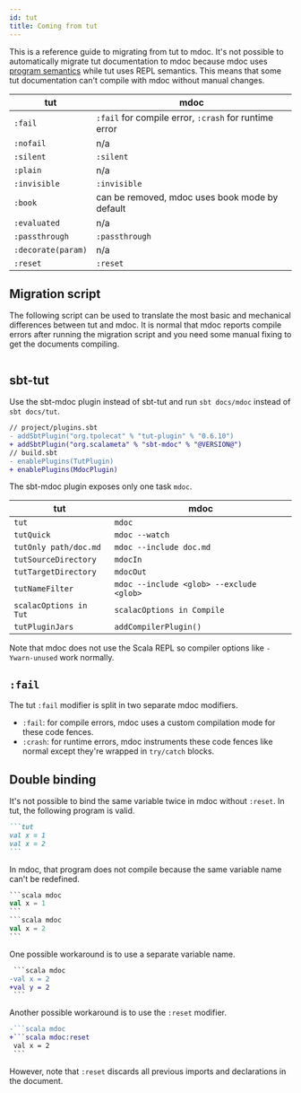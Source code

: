 ```yaml
---
id: tut
title: Coming from tut
---
```


This is a reference guide to migrating from tut to mdoc. It's not possible to
automatically migrate tut documentation to mdoc because mdoc uses
[program semantics](why.md#program-semantics) while tut uses REPL semantics.
This means that some tut documentation can't compile with mdoc without manual
changes.

| tut                | mdoc                                                  |
| ------------------ | ----------------------------------------------------- |
| `:fail`            | `:fail` for compile error, `:crash` for runtime error |
| `:nofail`          | n/a                                                   |
| `:silent`          | `:silent`                                             |
| `:plain`           | n/a                                                   |
| `:invisible`       | `:invisible`                                          |
| `:book`            | can be removed, mdoc uses book mode by default        |
| `:evaluated`       | n/a                                                   |
| `:passthrough`     | `:passthrough`                                        |
| `:decorate(param)` | n/a                                                   |
| `:reset`           | `:reset`                                              |

## Migration script

The following script can be used to translate the most basic and mechanical
differences between tut and mdoc. It is normal that mdoc reports compile errors
after running the migration script and you need some manual fixing to get the
documents compiling.

```scala mdoc:file:bin/migrate-tut.sh

```

## sbt-tut

Use the sbt-mdoc plugin instead of sbt-tut and run `sbt docs/mdoc` instead of
`sbt docs/tut`.

```diff
// project/plugins.sbt
- addSbtPlugin("org.tpolecat" % "tut-plugin" % "0.6.10")
+ addSbtPlugin("org.scalameta" % "sbt-mdoc" % "@VERSION@")
// build.sbt
- enablePlugins(TutPlugin)
+ enablePlugins(MdocPlugin)
```

The sbt-mdoc plugin exposes only one task `mdoc`.

| tut                    | mdoc                                     |
| ---------------------- | ---------------------------------------- |
| `tut`                  | `mdoc`                                   |
| `tutQuick`             | `mdoc --watch`                           |
| `tutOnly path/doc.md`  | `mdoc --include doc.md`                  |
| `tutSourceDirectory`   | `mdocIn`                                 |
| `tutTargetDirectory`   | `mdocOut`                                |
| `tutNameFilter`        | `mdoc --include <glob> --exclude <glob>` |
| `scalacOptions in Tut` | `scalacOptions in Compile`               |
| `tutPluginJars`        | `addCompilerPlugin()`                    |

Note that mdoc does not use the Scala REPL so compiler options like
`-Ywarn-unused` work normally.

## `:fail`

The tut `:fail` modifier is split in two separate mdoc modifiers.

- `:fail`: for compile errors, mdoc uses a custom compilation mode for these
  code fences.
- `:crash`: for runtime errors, mdoc instruments these code fences like normal
  except they're wrapped in `try/catch` blocks.

## Double binding

It's not possible to bind the same variable twice in mdoc without `:reset`. In
tut, the following program is valid.

````md
```tut
val x = 1
val x = 2
```
````

In mdoc, that program does not compile because the same variable name can't be
redefined.

````scala mdoc:mdoc:crash
```scala mdoc
val x = 1
```
```scala mdoc
val x = 2
```
````

One possible workaround is to use a separate variable name.

````diff
 ```scala mdoc
-val x = 2
+val y = 2
 ```
````

Another possible workaround is to use the `:reset` modifier.

````diff
-```scala mdoc
+```scala mdoc:reset
 val x = 2
 ```
````

However, note that `:reset` discards all previous imports and declarations in
the document.
